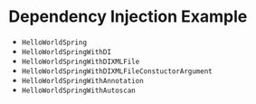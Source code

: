 # Dependency Injection Example

+ `HelloWorldSpring`
+ `HelloWorldSpringWithDI`
+ `HelloWorldSpringWithDIXMLFile`
+ `HelloWorldSpringWithDIXMLFileConstuctorArgument`
+ `HelloWorldSpringWithAnnotation`
+ `HelloWorldSpringWithAutoscan`
